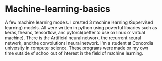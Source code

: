 # Machine-learning-basics
A few machine learning models. I created 3 machine learning (Supervised learning) models. All were written in python using powerful libraries such as keras, theano, tensorflow, and pytorch(better to use on linux or virtual machine). There is the Artificial neural network, the recurrent neural network, and the convolutional neural network. I'm a student at Concordia university in computer science. These programs were made on my own time outside of school out of interest in the field of machine learning.
